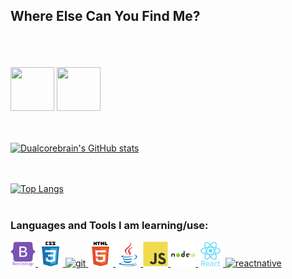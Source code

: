 <h2>Where Else Can You Find Me?</h2> 
<br>
<br>
<br> 
<a href="https://www.linkedin.com/in/anurag-prasad-206b0438/"> <img src="https://image.flaticon.com/icons/png/512/174/174857.png" height="70" width="70"></a>
<a href="https://steamcommunity.com/id/dualcorebrain1/"> <img src="https://cdn.freebiesupply.com/images/large/2x/steam-logo-transparent.png" height="70" width="70"></a>
<br>
<br>
<br>

[![Dualcorebrain's GitHub stats](https://github-readme-stats.vercel.app/api?username=dualcorebrain&hide=contribs&count_private=true&theme=vision-friendly-dark)](https://github.com/anuraghazra/github-readme-stats)
<br>
<br>
<br>

[![Top Langs](https://github-readme-stats.vercel.app/api/top-langs/?username=anuraghazra&layout=compact&theme=vision-friendly-dark)](https://github.com/anuraghazra/github-readme-stats)
<br>
<br>




<h3 align="left">Languages and Tools I am learning/use:</h3>
<p align="left"> <a href="https://getbootstrap.com" target="_blank"> <img src="https://raw.githubusercontent.com/devicons/devicon/master/icons/bootstrap/bootstrap-plain-wordmark.svg" alt="bootstrap" width="40" height="40"/> </a> <a href="https://www.w3schools.com/css/" target="_blank"> <img src="https://raw.githubusercontent.com/devicons/devicon/master/icons/css3/css3-original-wordmark.svg" alt="css3" width="40" height="40"/> </a> <a href="https://git-scm.com/" target="_blank"> <img src="https://www.vectorlogo.zone/logos/git-scm/git-scm-icon.svg" alt="git" width="40" height="40"/> </a> <a href="https://www.w3.org/html/" target="_blank"> <img src="https://raw.githubusercontent.com/devicons/devicon/master/icons/html5/html5-original-wordmark.svg" alt="html5" width="40" height="40"/> </a> <a href="https://www.java.com" target="_blank"> <img src="https://raw.githubusercontent.com/devicons/devicon/master/icons/java/java-original.svg" alt="java" width="40" height="40"/> </a> <a href="https://developer.mozilla.org/en-US/docs/Web/JavaScript" target="_blank"> <img src="https://raw.githubusercontent.com/devicons/devicon/master/icons/javascript/javascript-original.svg" alt="javascript" width="40" height="40"/> </a> <a href="https://nodejs.org" target="_blank"> <img src="https://raw.githubusercontent.com/devicons/devicon/master/icons/nodejs/nodejs-original-wordmark.svg" alt="nodejs" width="40" height="40"/> </a> <a href="https://reactjs.org/" target="_blank"> <img src="https://raw.githubusercontent.com/devicons/devicon/master/icons/react/react-original-wordmark.svg" alt="react" width="40" height="40"/> </a> <a href="https://reactnative.dev/" target="_blank"> <img src="https://reactnative.dev/img/header_logo.svg" alt="reactnative" width="40" height="40"/> </a> </p>

